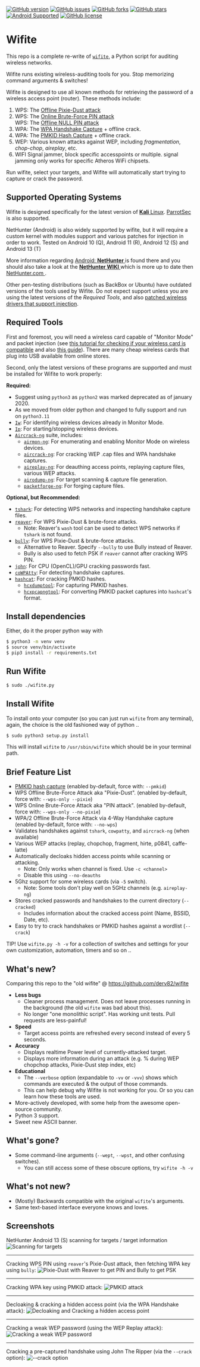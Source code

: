 [![GitHub version](https://img.shields.io/badge/version-2.7.1-informational.svg)](#)
[![GitHub issues](https://img.shields.io/github/issues/kimocoder/wifite2.svg)](https://github.com/kimocoder/wifite2/issues)
[![GitHub forks](https://img.shields.io/github/forks/kimocoder/wifite2.svg)](https://github.com/kimocoder/wifite2/network)
[![GitHub stars](https://img.shields.io/github/stars/kimocoder/wifite2.svg)](https://github.com/kimocoder/wifite2/stargazers)
[![Android Supported](https://img.shields.io/badge/Android-Supported-green.svg)](#)
[![GitHub license](https://img.shields.io/github/license/kimocoder/wifite2.svg)](https://github.com/kimocoder/wifite2/blob/master/LICENSE)


Wifite
======

This repo is a complete re-write of [`wifite`](https://github.com/derv82/wifite), a Python script for auditing wireless networks.

Wifite runs existing wireless-auditing tools for you. Stop memorizing command arguments & switches!

Wifite is designed to use all known methods for retrieving the password of a wireless access point (router).  These methods include:
1. WPS: The [Offline Pixie-Dust attack](https://en.wikipedia.org/wiki/Wi-Fi_Protected_Setup#Offline_brute-force_attack)
1. WPS: The [Online Brute-Force PIN attack](https://en.wikipedia.org/wiki/Wi-Fi_Protected_Setup#Online_brute-force_attack)<br>
   WPS: The [Offline NULL PIN attack](https://github.com/t6x/reaver-wps-fork-t6x/wiki/Introducing-a-new-way-to-crack-WPS:-Option--p-with-an-Arbitrary-String)
2. WPA: The [WPA Handshake Capture](https://hashcat.net/forum/thread-7717.html) + offline crack.
3. WPA: The [PMKID Hash Capture](https://hashcat.net/forum/thread-7717.html) + offline crack.
4. WEP: Various known attacks against WEP, including *fragmentation*, *chop-chop*, *aireplay*, etc.
5. WIFI Signal jammer, block specific accesspoints or multiple.
   signal jamming only works for specific Atheros WiFi chipsets. 

Run wifite, select your targets, and Wifite will automatically start trying to capture or crack the password.

Supported Operating Systems
---------------------------
Wifite is designed specifically for the latest version of [**Kali** Linux](https://www.kali.org/). [ParrotSec](https://www.parrotsec.org/) is also supported.

NetHunter (Android) is also widely supported by wifite, but it will require a custom kernel with modules support and various
patches for injection in order to work. Tested on Android 10 (Q), Android 11 (R),  Android 12 (S) and Android 13 (T)

More information regarding [ Android: **NetHunter** ](https://gitlab.com/kalilinux/nethunter) is found there and
you should also take a look at the [ **NetHunter WIKI** ](https://www.kali.org/docs/nethunter/) which is more up to date then [ NetHunter.com ](https://nethunter.com).

Other pen-testing distributions (such as BackBox or Ubuntu) have outdated versions of the tools used by Wifite. Do not expect support unless you are using the latest versions of the *Required Tools*, and also [patched wireless drivers that support injection]().

Required Tools
--------------
First and foremost, you will need a wireless card capable of "Monitor Mode" and packet injection (see [this tutorial for checking if your wireless card is compatible](https://www.aircrack-ng.org/doku.php?id=compatible_cards) and also [this guide](https://en.wikipedia.org/wiki/Wi-Fi_Protected_Setup#Offline_brute-force_attack)). There are many cheap wireless cards that plug into USB available from online stores.

Second, only the latest versions of these programs are supported and must be installed for Wifite to work properly:

**Required:**

* Suggest using `python3` as `python2` was marked deprecated as of january 2020.
* As we moved from older python and changed to fully support and run on `python3.11`
* [`Iw`](https://wireless.wiki.kernel.org/en/users/documentation/iw): For identifying wireless devices already in Monitor Mode.
* [`Ip`](https://packages.debian.org/buster/net-tools): For starting/stopping wireless devices.
* [`Aircrack-ng`](https://aircrack-ng.org/) suite, includes:
   * [`airmon-ng`](https://tools.kali.org/wireless-attacks/airmon-ng): For enumerating and enabling Monitor Mode on wireless devices.
   * [`aircrack-ng`](https://tools.kali.org/wireless-attacks/aircrack-ng): For cracking WEP .cap files and WPA handshake captures.
   * [`aireplay-ng`](https://tools.kali.org/wireless-attacks/aireplay-ng): For deauthing access points, replaying capture files, various WEP attacks.
   * [`airodump-ng`](https://tools.kali.org/wireless-attacks/airodump-ng): For target scanning & capture file generation.
   * [`packetforge-ng`](https://tools.kali.org/wireless-attacks/packetforge-ng): For forging capture files.

**Optional, but Recommended:**

* [`tshark`](https://www.wireshark.org/docs/man-pages/tshark.html): For detecting WPS networks and inspecting handshake capture files.
* [`reaver`](https://github.com/t6x/reaver-wps-fork-t6x): For WPS Pixie-Dust & brute-force attacks.
   * Note: Reaver's `wash` tool can be used to detect WPS networks if `tshark` is not found.
* [`bully`](https://github.com/aanarchyy/bully): For WPS Pixie-Dust & brute-force attacks.
   * Alternative to Reaver. Specify `--bully` to use Bully instead of Reaver.
   * Bully is also used to fetch PSK if `reaver` cannot after cracking WPS PIN.
* [`john`](https://www.openwall.com/john): For CPU (OpenCL)/GPU cracking passwords fast.
* [`coWPAtty`](https://tools.kali.org/wireless-attacks/cowpatty): For detecting handshake captures.
* [`hashcat`](https://hashcat.net/): For cracking PMKID hashes.
   * [`hcxdumptool`](https://github.com/ZerBea/hcxdumptool): For capturing PMKID hashes.
   * [`hcxpcapngtool`](https://github.com/ZerBea/hcxtools): For converting PMKID packet captures into `hashcat`'s format.



Install dependencies
--------------------
Either, do it the proper python way with

```sh
$ python3 -m venv venv
$ source venv/bin/activate
$ pip3 install -r requirements.txt
```

Run Wifite
----------
```sh
$ sudo ./wifite.py
```

Install Wifite
--------------
To install onto your computer (so you can just run `wifite` from any terminal),
again, the choice is the old fashioned way of python ..

```sh
$ sudo python3 setup.py install
```

This will install `wifite` to `/usr/sbin/wifite` which should be in your terminal path.



Brief Feature List
------------------
* [PMKID hash capture](https://hashcat.net/forum/thread-7717.html) (enabled by-default, force with: `--pmkid`)
* WPS Offline Brute-Force Attack aka "Pixie-Dust". (enabled by-default, force with: `--wps-only --pixie`)
* WPS Online Brute-Force Attack aka "PIN attack". (enabled by-default, force with: `--wps-only --no-pixie`)
* WPA/2 Offline Brute-Force Attack via 4-Way Handshake capture (enabled by-default, force with: `--no-wps`)
* Validates handshakes against `tshark`, `cowpatty`, and `aircrack-ng` (when available)
* Various WEP attacks (replay, chopchop, fragment, hirte, p0841, caffe-latte)
* Automatically decloaks hidden access points while scanning or attacking.
   * Note: Only works when channel is fixed. Use `-c <channel>`
   * Disable this using `--no-deauths`
* 5Ghz support for some wireless cards (via `-5` switch).
   * Note: Some tools don't play well on 5GHz channels (e.g. `aireplay-ng`)
* Stores cracked passwords and handshakes to the current directory (`--cracked`)
   * Includes information about the cracked access point (Name, BSSID, Date, etc).
* Easy to try to crack handshakes or PMKID hashes against a wordlist (`--crack`)

TIP! Use `wifite.py -h -v` for a collection of switches and settings
for your own customization, automation, timers and so on ..

What's new?
-----------
Comparing this repo to the "old wifite" @ https://github.com/derv82/wifite

* **Less bugs**
   * Cleaner process management. Does not leave processes running in the background (the old `wifite` was bad about this).
   * No longer "one monolithic script". Has working unit tests. Pull requests are less-painful!
* **Speed**
   * Target access points are refreshed every second instead of every 5 seconds.
* **Accuracy**
   * Displays realtime Power level of currently-attacked target.
   * Displays more information during an attack (e.g. % during WEP chopchop attacks, Pixie-Dust step index, etc)
* **Educational**
   * The `--verbose` option (expandable to `-vv` or `-vvv`) shows which commands are executed & the output of those commands.
   * This can help debug why Wifite is not working for you. Or so you can learn how these tools are used.
* More-actively developed, with some help from the awesome open-source community.
* Python 3 support.
* Sweet new ASCII banner.

What's gone?
------------
* Some command-line arguments (`--wept`, `--wpst`, and other confusing switches).
   * You can still access some of these obscure options, try `wifite -h -v`

What's not new?
---------------
* (Mostly) Backwards compatible with the original `wifite`'s arguments.
* Same text-based interface everyone knows and loves.

Screenshots
-----------

NetHunter Android 13 (S) scanning for targets / target information
![Scanning for targets](https://i.imgur.com/IzXweSH.jpg)

-------------

Cracking WPS PIN using `reaver`'s Pixie-Dust attack, then fetching WPA key using `bully`:
![Pixie-Dust with Reaver to get PIN and Bully to get PSK](https://i.imgur.com/Q5KSDbg.gif)

-------------

Cracking WPA key using PMKID attack:
![PMKID attack](https://i.imgur.com/CR8oOp0.gif)

-------------

Decloaking & cracking a hidden access point (via the WPA Handshake attack):
![Decloaking and Cracking a hidden access point](https://i.imgur.com/F6VPhbm.gif)

-------------

Cracking a weak WEP password (using the WEP Replay attack):
![Cracking a weak WEP password](https://i.imgur.com/jP72rVo.gif)

-------------

Cracking a pre-captured handshake using John The Ripper (via the `--crack` option):
![--crack option](https://i.imgur.com/iHcfCjp.gif)
